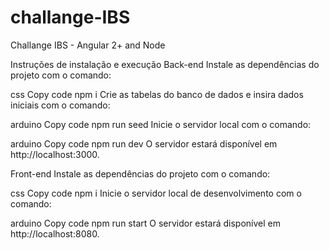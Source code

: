 # challange-IBS
Challange IBS -  Angular 2+ and Node


Instruções de instalação e execução
Back-end
Instale as dependências do projeto com o comando:

css
Copy code
npm i
Crie as tabelas do banco de dados e insira dados iniciais com o comando:

arduino
Copy code
npm run seed
Inicie o servidor local com o comando:

arduino
Copy code
npm run dev
O servidor estará disponível em http://localhost:3000.

Front-end
Instale as dependências do projeto com o comando:

css
Copy code
npm i
Inicie o servidor local de desenvolvimento com o comando:

arduino
Copy code
npm run start
O servidor estará disponível em http://localhost:8080.
